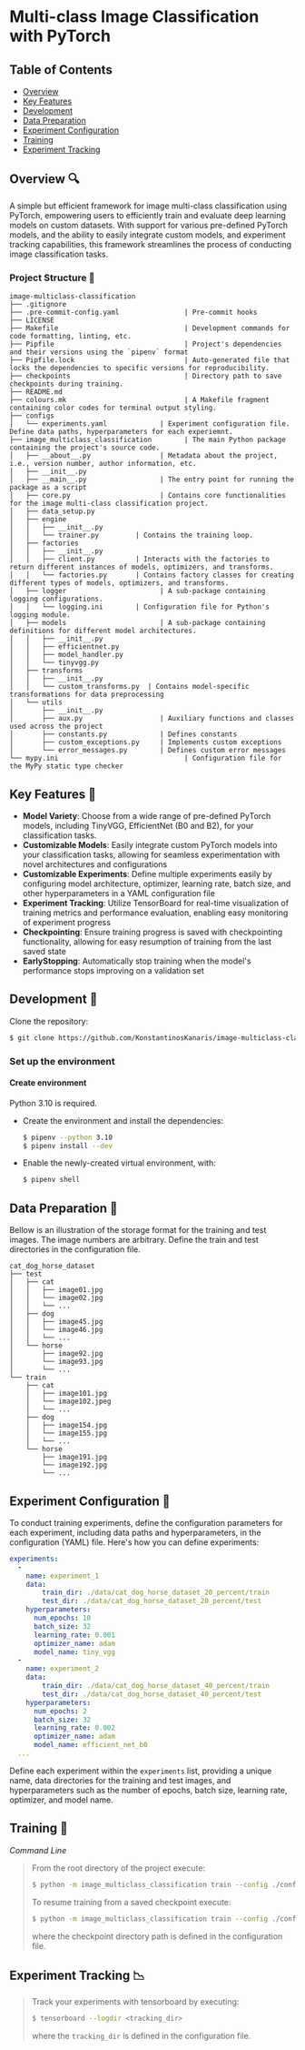 # Multi-class Image Classification with PyTorch

## Table of Contents

* [Overview](#Overview)
* [Key Features](#Key--Features)
* [Development](#Development)
* [Data Preparation](#Data--Preparation)
* [Experiment Configuration](#Experiment--Configuration)
* [Training](#Training)
* [Experiment Tracking](#Experiment--Tracking)

## Overview 🔍

A simple but efficient framework for image multi-class classification
using PyTorch, empowering users to efficiently train and evaluate deep learning
models on custom datasets. With support for various pre-defined PyTorch models,
and the ability to easily integrate custom models, and experiment tracking capabilities,
this framework streamlines the process of conducting image classification tasks.

### Project Structure 🌲
```
image-multiclass-classification
├── .gitignore
├── .pre-commit-config.yaml                | Pre-commit hooks
├── LICENSE
├── Makefile                               | Development commands for code formatting, linting, etc.
├── Pipfile                                | Project's dependencies and their versions using the `pipenv` format
├── Pipfile.lock                           | Auto-generated file that locks the dependencies to specific versions for reproducibility.
├── checkpoints                            | Directory path to save checkpoints during training.
├── README.md
├── colours.mk                             | A Makefile fragment containing color codes for terminal output styling.
├── configs
│   └── experiments.yaml             | Experiment configuration file. Define data paths, hyperparameters for each experiemnt.
├── image_multiclass_classification        | The main Python package containing the project's source code.
│   ├── __about__.py                 | Metadata about the project, i.e., version number, author information, etc.
│   ├── __init__.py
│   ├── __main__.py                  | The entry point for running the package as a script
│   ├── core.py                      | Contains core functionalities for the image multi-class classification project.
│   ├── data_setup.py
│   ├── engine
│   │   ├── __init__.py
│   │   └── trainer.py         | Contains the training loop.
│   ├── factories
│   │   ├── __init__.py
│   │   ├── client.py          | Interacts with the factories to return different instances of models, optimizers, and transforms.
│   │   └── factories.py       | Contains factory classes for creating different types of models, optimizers, and transforms.
│   ├── logger                       | A sub-package containing logging configurations.
│   │   └── logging.ini        | Configuration file for Python's logging module.
│   ├── models                       | A sub-package containing definitions for different model architectures.
│   │   ├── __init__.py
│   │   ├── efficientnet.py
│   │   ├── model_handler.py
│   │   └── tinyvgg.py
│   ├── transforms
│   │   ├── __init__.py
│   │   └── custom_transforms.py  | Contains model-specific transformations for data preprocessing
│   └── utils
│       ├── __init__.py
│       ├── aux.py                   | Auxiliary functions and classes used across the project
│       ├── constants.py             | Defines constants
│       ├── custom_exceptions.py     | Implements custom exceptions
│       └── error_messages.py        | Defines custom error messages
└── mypy.ini                               | Configuration file for the MyPy static type checker
```


## Key Features 🔑

* **Model Variety**: Choose from a wide range of pre-defined PyTorch models, including
TinyVGG, EfficientNet (B0 and B2), for your classification tasks.
* **Customizable Models**: Easily integrate custom PyTorch models into your classification
tasks, allowing for seamless experimentation with novel architectures and configurations
* **Customizable Experiments**: Define multiple experiments easily by configuring model
architecture, optimizer, learning rate, batch size, and other hyperparameters in a YAML
configuration file
* **Experiment Tracking**: Utilize TensorBoard for real-time visualization of training
metrics and performance evaluation, enabling easy monitoring of experiment progress
* **Checkpointing**: Ensure training progress is saved with checkpointing functionality,
allowing for easy resumption of training from the last saved state
* **EarlyStopping**: Automatically stop training when the model's performance stops
improving on a validation set

## Development 🐍
Clone the repository:
  ```bash
  $ git clone https://github.com/KonstantinosKanaris/image-multiclass-classification.git
  ```

### Set up the environment

#### Create environment
Python 3.10 is required.

- Create the environment and install the dependencies:
    ```bash
    $ pipenv --python 3.10
    $ pipenv install --dev
    ```
- Enable the newly-created virtual environment, with:
    ```bash
    $ pipenv shell
    ```
## Data Preparation 📂
Bellow is an illustration of the storage format for the training and test images.
The image numbers are arbitrary. Define the train and test directories in the configuration file.

```
cat_dog_horse_dataset
├── test
│   ├── cat
│   │   ├── image01.jpg
│   │   └── image02.jpg
│   │   └── ...
│   ├── dog
│   │   ├── image45.jpg
│   │   └── image46.jpg
│   │   └── ...
│   └── horse
│       ├── image92.jpg
│       └── image93.jpg
│       └── ...
└── train
    ├── cat
    │   ├── image101.jpg
    │   └── image102.jpeg
    │   └── ...
    ├── dog
    │   ├── image154.jpg
    │   └── image155.jpg
    │   └── ...
    └── horse
        ├── image191.jpg
        └── image192.jpg
        └── ...
```

## Experiment Configuration 🧪
To conduct training experiments, define the configuration parameters for each experiment, including data paths and
hyperparameters, in the configuration (YAML) file. Here's how you can define experiments:

```yaml
experiments:
  -
    name: experiment_1
    data:
        train_dir: ./data/cat_dog_horse_dataset_20_percent/train
        test_dir: ./data/cat_dog_horse_dataset_20_percent/test
    hyperparameters:
      num_epochs: 10
      batch_size: 32
      learning_rate: 0.001
      optimizer_name: adam
      model_name: tiny_vgg
  -
    name: experiment_2
    data:
        train_dir: ./data/cat_dog_horse_dataset_40_percent/train
        test_dir: ./data/cat_dog_horse_dataset_40_percent/test
    hyperparameters:
      num_epochs: 2
      batch_size: 32
      learning_rate: 0.002
      optimizer_name: adam
      model_name: efficient_net_b0
  ...
```
Define each experiment within the `experiments` list, providing a unique name, data directories for the
training and test images, and hyperparameters such as the number of epochs, batch size, learning rate,
optimizer, and model name.

## Training 🚀
*Command Line*
>
>From the root directory of the project execute:
>```bash
>$ python -m image_multiclass_classification train --config ./configs/experiments.yaml
>```
>To resume training from a saved checkpoint execute:
>```bash
>$ python -m image_multiclass_classification train --config ./configs/experiments.yaml --resume_from_checkpoint yes
>```
>where the checkpoint directory path is defined in the configuration file.

## Experiment Tracking 📉
>Track your experiments with tensorboard by executing:
>```bash
>$ tensorboard --logdir <tracking_dir>
>```
>where the `tracking_dir` is defined in the configuration file.
